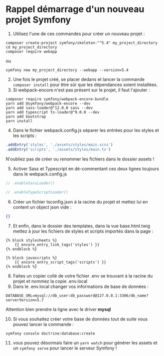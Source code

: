 # Rappel démarrage d'un nouveau projet Symfony 

1. Utilisez l'une de ces commandes pour créer un nouveau projet :
```shell
composer create-project symfony/skeleton:"^5.4" my_project_directory 
cd my_project_directory
composer require webapp
```
ou 
```shell
symfony new my_project_directory --webapp --version=5.4
```
2. Une fois le projet créé, se placer dedans et lancer la commande `composer install` pour être sûr que les dépendances soient installées.
3. Si webpack-encore n'est pas présent sur le projet, il faut l'ajouter :
```shell
composer require symfony/webpack-encore-bundle
yarn add @symfony/webpack-encore --dev
yarn add sass-loader@^12.0.0 sass --dev
yarn add typescript ts-loader@^9.0.0 --dev
yarn add bootstrap
yarn install
```
4. Dans le fichier webpack.config.js séparer les entrées pour les styles et les scripts :
```javascript
.addEntry('styles', './assets/styles/main.scss')
.addEntry('scripts', './assets/styles/main.ts')
```

N'oubliez pas de créer ou renommer les fichiers dans le dossier assets !

5. Activer Sass et Typescript en dé-commentant ces deux lignes toujours dans le webpack.config.js
```javascript
// .enableSassLoader()
    
// .enableTypeScriptLoader()
```
6. Créer un fichier tsconfig.json à la racine du projet et mettez lui en content un object json vide :
```json
{}
```
7. Et enfin, dans le dossier des templates, dans la vue base.html.twig mettez à jour les fichiers de styles et scripts importés dans la page :
```twig
{% block stylesheets %}
    {{ encore_entry_link_tags('styles') }}
{% endblock %}

{% block javascripts %}
    {{ encore_entry_script_tags('scripts') }}
{% endblock %}
```

8. Faites un copier collé de votre fichier .env se trouvant à la racine du projet et nommez la copie .env.local
9. Dans le .env.local changer vos informations de base de données :
```dotenv
DATABASE_URL=mysql://db_user:db_password@127.0.0.1:3306/db_name?serverVersion=5.7
```
Attention bien prendre la ligne avec le driver **mysql**

10. Si vous souhaitez créer votre base de données tout de suite vous pouvez lancer la commande :
```shell
symfony console doctrine:database:create
```
11. vous pouvez désormais faire un `yarn watch` pour générer les assets et un `symfony serve` pour lancer le serveur Symfony !


